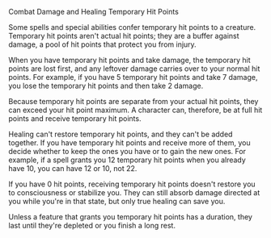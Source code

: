 Combat
Damage and Healing
Temporary Hit Points
        <p>
          Some spells and special abilities confer temporary hit points to a creature. Temporary hit points aren't actual hit points; they are a buffer against damage, a pool of hit points that protect you from injury.
        </p>
        <p>
          When you have temporary hit points and take damage, the temporary hit points are lost first, and any leftover damage carries over to your normal hit points. For example, if you have 5 temporary hit points and take 7 damage, you lose the temporary hit points and then take 2 damage.
        </p>
        <p>
          Because temporary hit points are separate from your actual hit points, they can exceed your hit point maximum. A character can, therefore, be at full hit points and receive temporary hit points.
        </p>
        <p>
          Healing can't restore temporary hit points, and they can't be added together. If you have temporary hit points and receive more of them, you decide whether to keep the ones you have or to gain the new ones. For example, if a spell grants you 12 temporary hit points when you already have 10, you can have 12 or 10, not 22.
        </p>
        <p>
          If you have 0 hit points, receiving temporary hit points doesn't restore you to consciousness or stabilize you. They can still absorb damage directed at you while you're in that state, but only true healing can save you.
        </p>
        <p>
          Unless a feature that grants you temporary hit points has a duration, they last until they're depleted or you finish a long rest.
        </p>
